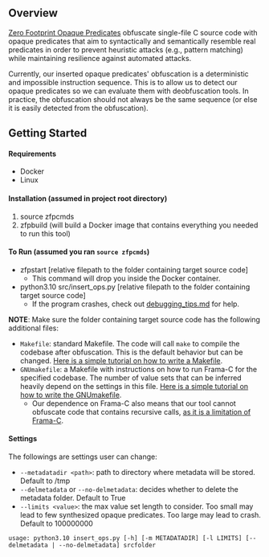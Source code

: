 ## Overview

[Zero Footprint Opaque Predicates](docs/README.md) obfuscate single-file C source code with opaque predicates that aim to syntactically and semantically resemble real predicates in order to prevent heuristic attacks (e.g., pattern matching) while maintaining resilience against automated attacks.

Currently, our inserted opaque predicates' obfuscation is a deterministic and impossible instruction sequence. This is to allow us to detect our opaque predicates so we can evaluate them with deobfuscation tools. In practice, the obfuscation should not always be the same sequence (or else it is easily detected from the obfuscation). 

## Getting Started

#### Requirements
* Docker 
* Linux

#### Installation (assumed in project root directory)
1. source zfpcmds
2. zfpbuild (will build a Docker image that contains everything you needed to run this tool)

#### To Run (assumed you ran `source zfpcmds`)
* zfpstart [relative filepath to the folder containing target source code] 
  * This command will drop you inside the Docker container.
* python3.10 src/insert\_ops.py [relative filepath to the folder containing target source code]
  * If the program crashes, check out [debugging\_tips.md](docs/debugging\_tips.md) for help.

__NOTE__: Make sure the folder containing target source code has the following additional files: 
* `Makefile`: standard Makefile. The code will call `make` to compile the codebase after obfuscation. This is the default behavior but can be changed. [Here is a simple tutorial on how to write a Makefile](https://gist.github.com/yellowbyte/b2b61f547e51e80b30522a989e6ea88d).
* `GNUmakefile`: a Makefile with instructions on how to run Frama-C for the specified codebase. The number of value sets that can be inferred heavily depend on the settings in this file. [Here is a simple tutorial on how to write the GNUmakefile](docs/framac_setup.md).
  * Our dependence on Frama-C also means that our tool cannot obfuscate code that contains recursive calls, [as it is a limitation of Frama-C](https://www.frama-c.com/fc-plugins/eva.html).

#### Settings
The followings are settings user can change:
* `--metadatadir <path>`: path to directory where metadata will be stored. Default to /tmp
* `--delmetadata` or `--no-delmetadata`: decides whether to delete the metadata folder. Default to True
* `--limits <value>`: the max value set length to consider. Too small may lead to few synthesized opaque predicates. Too large may lead to crash. Default to 100000000

```
usage: python3.10 insert_ops.py [-h] [-m METADATADIR] [-l LIMITS] [--delmetadata | --no-delmetadata] srcfolder
```
